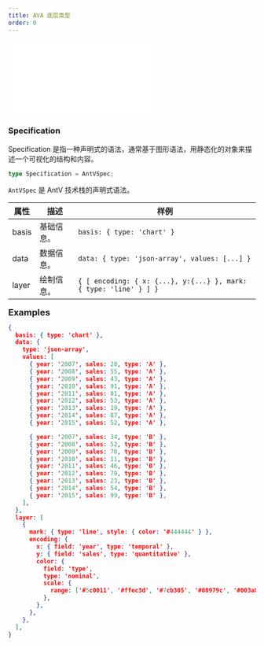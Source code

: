 ```yaml
---
title: AVA 底层类型
order: 0
---
```


<embed src='@/docs/common/style.md'></embed>
### Specification

Specification 是指一种声明式的语法，通常基于图形语法，用静态化的对象来描述一个可视化的结构和内容。

```ts
type Specification = AntVSpec;
```

`AntVSpec` 是 AntV 技术栈的声明式语法。


| 属性  | 描述       | 样例                                                              |
| ----- | ---------- | ----------------------------------------------------------------- |
| basis | 基础信息。 | `basis: { type: 'chart' }`                                        |
| data  | 数据信息。 | `data: { type: 'json-array', values: [...] }`                     |
| layer | 绘制信息。 | `{ [ encoding: { x: {...}, y:{...} }, mark: { type: 'line' } ] }` |

**<font size=4>Examples</font>**

```json
{
  basis: { type: 'chart' },
  data: {
    type: 'json-array',
    values: [
      { year: '2007', sales: 28, type: 'A' },
      { year: '2008', sales: 55, type: 'A' },
      { year: '2009', sales: 43, type: 'A' },
      { year: '2010', sales: 91, type: 'A' },
      { year: '2011', sales: 81, type: 'A' },
      { year: '2012', sales: 53, type: 'A' },
      { year: '2013', sales: 19, type: 'A' },
      { year: '2014', sales: 87, type: 'A' },
      { year: '2015', sales: 52, type: 'A' },

      { year: '2007', sales: 34, type: 'B' },
      { year: '2008', sales: 52, type: 'B' },
      { year: '2009', sales: 70, type: 'B' },
      { year: '2010', sales: 11, type: 'B' },
      { year: '2011', sales: 46, type: 'B' },
      { year: '2012', sales: 79, type: 'B' },
      { year: '2013', sales: 23, type: 'B' },
      { year: '2014', sales: 54, type: 'B' },
      { year: '2015', sales: 99, type: 'B' },
    ],
  },
  layer: [
    {
      mark: { type: 'line', style: { color: '#444444' } },
      encoding: {
        x: { field: 'year', type: 'temporal' },
        y: { field: 'sales', type: 'quantitative' },
        color: {
          field: 'type',
          type: 'nominal',
          scale: {
            range: ['#5c0011', '#ffec3d', '#7cb305', '#08979c', '#003a8c'],
          },
        },
      },
    },
  ],
}
```

